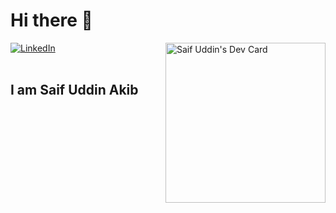 # Hi there 👋

<div align="left">
  <a href="https://github.com/saifakib">
    <img
      src="https://img.shields.io/static/v1?logo=linkedin&style=flat-square&color=0072b1&label=LinkedIn&message=%E2%98%86"
      alt="LinkedIn"
    />
  </a>

  <a href="https://app.daily.dev/akibs">
    <img width="256" align="right" src="https://api.daily.dev/devcards/90363e7bf52c4830b247c030d2b32897.png?r=jup" width="400" alt="Saif Uddin's Dev Card"/></a>
</div>

<br />

## I am Saif Uddin Akib


